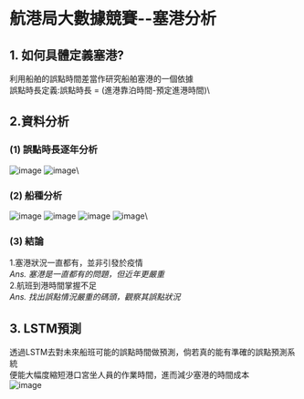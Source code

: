 # 航港局大數據競賽--塞港分析
## 1. 如何具體定義塞港?
利用船舶的誤點時間差當作研究船舶塞港的一個依據\
誤點時長定義:誤點時長 = (進港靠泊時間-預定進港時間)\
## 2.資料分析
### (1) 誤點時長逐年分析
![image](https://github.com/Howdy-Lin/-/assets/74965449/c550cda3-325f-418f-862a-068a90acde30) 
![image](https://github.com/Howdy-Lin/-/assets/74965449/252e5dcd-4fe9-4952-bb54-f325a7e4bf91)\
### (2) 船種分析
![image](https://github.com/Howdy-Lin/-/assets/74965449/4dc919f8-0245-448c-a496-d60aac8076a2)
![image](https://github.com/Howdy-Lin/-/assets/74965449/45d237b6-900d-4586-aa6d-589f0a1a7263)
![image](https://github.com/Howdy-Lin/-/assets/74965449/c6b58240-0403-4c74-933a-574601494953)
![image](https://github.com/Howdy-Lin/-/assets/74965449/ae661349-903b-4aca-89cc-f0af6009dab7)\
### (3) 結論
1.塞港狀況一直都有，並非引發於疫情\
*Ans. 塞港是一直都有的問題，但近年更嚴重*\
2.航班到港時間掌握不足\
*Ans. 找出誤點情況嚴重的碼頭，觀察其誤點狀況*
## 3. LSTM預測
透過LSTM去對未來船班可能的誤點時間做預測，倘若真的能有準確的誤點預測系統\
便能大幅度縮短港口宮坐人員的作業時間，進而減少塞港的時間成本\
![image](https://github.com/Howdy-Lin/-/assets/74965449/cebb0f69-65b2-4c61-bdd9-7750a52c0300)



